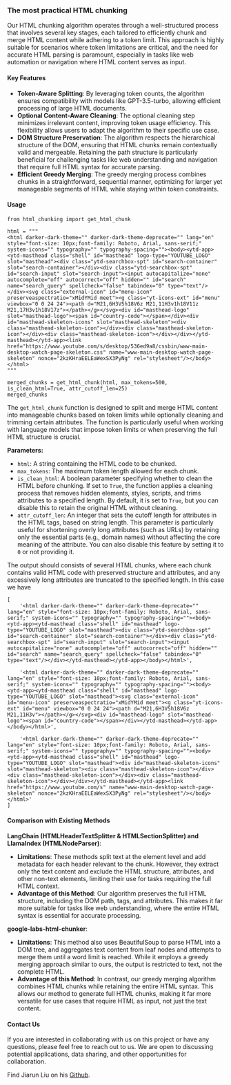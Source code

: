 ###  The most practical HTML chunking

Our HTML chunking algorithm operates through a well-structured process that involves several key stages, each tailored to efficiently chunk and merge HTML content while adhering to a token limit. This approach is highly suitable for scenarios where token limitations are critical, and the need for accurate HTML parsing is paramount, especially in tasks like web automation or navigation where HTML content serves as input.

#### Key Features
- **Token-Aware Splitting**: By leveraging token counts, the algorithm ensures compatibility with models like GPT-3.5-turbo, allowing efficient processing of large HTML documents.
- **Optional Content-Aware Cleaning**: The optional cleaning step minimizes irrelevant content, improving token usage efficiency. This flexibility allows users to adapt the algorithm to their specific use case.
- **DOM Structure Preservation**: The algorithm respects the hierarchical structure of the DOM, ensuring that HTML chunks remain contextually valid and mergeable. Retaining the path structure is particularly beneficial for challenging tasks like web understanding and navigation that require full HTML syntax for accurate parsing.
- **Efficient Greedy Merging**: The greedy merging process combines chunks in a straightforward, sequential manner, optimizing for larger yet manageable segments of HTML while staying within token constraints.

#### Usage

```
from html_chunking import get_html_chunk

html = """
<html darker-dark-theme="" darker-dark-theme-deprecate="" lang="en" style="font-size: 10px;font-family: Roboto, Arial, sans-serif;" system-icons="" typography="" typography-spacing=""><body><ytd-app><ytd-masthead class="shell" id="masthead" logo-type="YOUTUBE_LOGO" slot="masthead"><div class="ytd-searchbox-spt" id="search-container" slot="search-container"></div><div class="ytd-searchbox-spt" id="search-input" slot="search-input"><input autocapitalize="none" autocomplete="off" autocorrect="off" hidden="" id="search" name="search_query" spellcheck="false" tabindex="0" type="text"/></div><svg class="external-icon" id="menu-icon" preserveaspectratio="xMidYMid meet"><g class="yt-icons-ext" id="menu" viewbox="0 0 24 24"><path d="M21,6H3V5h18V6z M21,11H3v1h18V11z M21,17H3v1h18V17z"></path></g></svg><div id="masthead-logo" slot="masthead-logo"><span id="country-code"></span></div><div id="masthead-skeleton-icons" slot="masthead-skeleton"><div class="masthead-skeleton-icon"></div><div class="masthead-skeleton-icon"></div><div class="masthead-skeleton-icon"></div></div></ytd-masthead></ytd-app><link href="https://www.youtube.com/s/desktop/536ed9a8/cssbin/www-main-desktop-watch-page-skeleton.css" name="www-main-desktop-watch-page-skeleton" nonce="2kzKHraEELEaWexSX3PyNg" rel="stylesheet"/></body></html>
"""

merged_chunks = get_html_chunk(html, max_tokens=500, is_clean_html=True, attr_cutoff_len=25)
merged_chunks
```

The `get_html_chunk` function is designed to split and merge HTML content into manageable chunks based on token limits while optionally cleaning and trimming certain attributes. The function is particularly useful when working with language models that impose token limits or when preserving the full HTML structure is crucial.

**Parameters:**

- `html`: A string containing the HTML code to be chunked.
- `max_tokens`: The maximum token length allowed for each chunk.
- `is_clean_html`: A boolean parameter specifying whether to clean the HTML before chunking. If set to `True`, the function applies a cleaning process that removes hidden elements, styles, scripts, and trims attributes to a specified length. By default, it is set to `True`, but you can disable this to retain the original HTML without cleaning.
- `attr_cutoff_len`: An integer that sets the cutoff length for attributes in the HTML tags, based on string length. This parameter is particularly useful for shortening overly long attributes (such as URLs) by retaining only the essential parts (e.g., domain names) without affecting the core meaning of the attribute. You can also disable this feature by setting it to `0` or not providing it.

The output should consists of several HTML chunks, where each chunk contains valid HTML code with preserved structure and attributes, and any excessively long attributes are truncated to the specified length. In this case we have

```
[
    '<html darker-dark-theme="" darker-dark-theme-deprecate="" lang="en" style="font-size: 10px;font-family: Roboto, Arial, sans-serif;" system-icons="" typography="" typography-spacing=""><body><ytd-app><ytd-masthead class="shell" id="masthead" logo-type="YOUTUBE_LOGO" slot="masthead"><div class="ytd-searchbox-spt" id="search-container" slot="search-container"></div><div class="ytd-searchbox-spt" id="search-input" slot="search-input"><input autocapitalize="none" autocomplete="off" autocorrect="off" hidden="" id="search" name="search_query" spellcheck="false" tabindex="0" type="text"/></div></ytd-masthead></ytd-app></body></html>', 

    '<html darker-dark-theme="" darker-dark-theme-deprecate="" lang="en" style="font-size: 10px;font-family: Roboto, Arial, sans-serif;" system-icons="" typography="" typography-spacing=""><body><ytd-app><ytd-masthead class="shell" id="masthead" logo-type="YOUTUBE_LOGO" slot="masthead"><svg class="external-icon" id="menu-icon" preserveaspectratio="xMidYMid meet"><g class="yt-icons-ext" id="menu" viewbox="0 0 24 24"><path d="M21,6H3V5h18V6z M21,11H3v"></path></g></svg><div id="masthead-logo" slot="masthead-logo"><span id="country-code"></span></div></ytd-masthead></ytd-app></body></html>', 
    
    '<html darker-dark-theme="" darker-dark-theme-deprecate="" lang="en" style="font-size: 10px;font-family: Roboto, Arial, sans-serif;" system-icons="" typography="" typography-spacing=""><body><ytd-app><ytd-masthead class="shell" id="masthead" logo-type="YOUTUBE_LOGO" slot="masthead"><div id="masthead-skeleton-icons" slot="masthead-skeleton"><div class="masthead-skeleton-icon"></div><div class="masthead-skeleton-icon"></div><div class="masthead-skeleton-icon"></div></div></ytd-masthead></ytd-app><link href="https://www.youtube.com/s" name="www-main-desktop-watch-page-skeleton" nonce="2kzKHraEELEaWexSX3PyNg" rel="stylesheet"/></body></html>'
]
```

#### Comparison with Existing Methods

**LangChain (HTMLHeaderTextSplitter & HTMLSectionSplitter) and LlamaIndex (HTMLNodeParser)**:
   - **Limitations**: These methods split text at the element level and add metadata for each header relevant to the chunk. However, they extract only the text content and exclude the HTML structure, attributes, and other non-text elements, limiting their use for tasks requiring the full HTML context.
   - **Advantage of this Method**: Our algorithm preserves the full HTML structure, including the DOM path, tags, and attributes. This makes it far more suitable for tasks like web understanding, where the entire HTML syntax is essential for accurate processing.

**google-labs-html-chunker**:
   - **Limitations**: This method also uses BeautifulSoup to parse HTML into a DOM tree, and aggregates text content from leaf nodes and attempts to merge them until a word limit is reached. While it employs a greedy merging approach similar to ours, the output is restricted to text, not the complete HTML.
   - **Advantage of this Method**: In contrast, our greedy merging algorithm combines HTML chunks while retaining the entire HTML syntax. This allows our method to generate full HTML chunks, making it far more versatile for use cases that require HTML as input, not just the text content.


#### Contact Us

If you are interested in collaborating with us on this project or have any questions, please feel free to reach out to us. We are open to discussing potential applications, data sharing, and other opportunities for collaboration.

Find Jiarun Liu on his [Github](https://github.com/KLGR123).